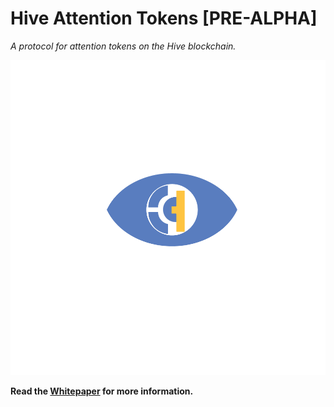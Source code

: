 # Hive Attention Tokens [PRE-ALPHA]

*A protocol for attention tokens on the Hive blockchain.*

![HAT Logo](./logo.png)

**Read the [Whitepaper](/docs/whitepaper.md) for more information.**